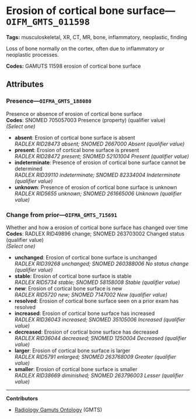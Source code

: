 # Erosion of cortical bone surface—`OIFM_GMTS_011598`

**Tags:** musculoskeletal, XR, CT, MR, bone, inflammatory, neoplastic, finding

Loss of bone normally on the cortex, often due to inflammatory or neoplastic processes.

**Codes:** GAMUTS 11598 erosion of cortical bone surface

## Attributes

### Presence—`OIFMA_GMTS_188080`

Presence or absence of erosion of cortical bone surface  
**Codes**: SNOMED 705057003 Presence (property) (qualifier value)  
*(Select one)*

- **absent**: Erosion of cortical bone surface is absent  
_RADLEX RID28473 absent; SNOMED 2667000 Absent (qualifier value)_
- **present**: Erosion of cortical bone surface is present  
_RADLEX RID28472 present; SNOMED 52101004 Present (qualifier value)_
- **indeterminate**: Presence of erosion of cortical bone surface cannot be determined  
_RADLEX RID39110 indeterminate; SNOMED 82334004 Indeterminate (qualifier value)_
- **unknown**: Presence of erosion of cortical bone surface is unknown  
_RADLEX RID5655 unknown; SNOMED 261665006 Unknown (qualifier value)_

### Change from prior—`OIFMA_GMTS_715691`

Whether and how a erosion of cortical bone surface has changed over time  
**Codes**: RADLEX RID49896 change; SNOMED 263703002 Changed status (qualifier value)  
*(Select one)*

- **unchanged**: Erosion of cortical bone surface is unchanged  
_RADLEX RID39268 unchanged; SNOMED 260388006 No status change (qualifier value)_
- **stable**: Erosion of cortical bone surface is stable  
_RADLEX RID5734 stable; SNOMED 58158008 Stable (qualifier value)_
- **new**: Erosion of cortical bone surface is new  
_RADLEX RID5720 new; SNOMED 7147002 New (qualifier value)_
- **resolved**: Erosion of cortical bone surface seen on a prior exam has resolved  
- **increased**: Erosion of cortical bone surface has increased  
_RADLEX RID36043 increased; SNOMED 35105006 Increased (qualifier value)_
- **decreased**: Erosion of cortical bone surface has decreased  
_RADLEX RID36044 decreased; SNOMED 1250004 Decreased (qualifier value)_
- **larger**: Erosion of cortical bone surface is larger  
_RADLEX RID5791 enlarged; SNOMED 263768009 Greater (qualifier value)_
- **smaller**: Erosion of cortical bone surface is smaller  
_RADLEX RID38669 diminished; SNOMED 263796003 Lesser (qualifier value)_

---

**Contributors**

- [Radiology Gamuts Ontology](https://gamuts.net/) (GMTS)
